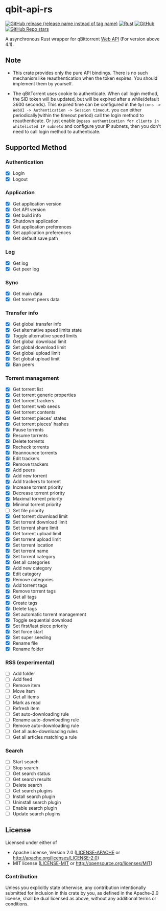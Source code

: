 # qbit-api-rs

[![GitHub release (release name instead of tag name)](https://img.shields.io/github/v/release/koro33/qbit-api-rs)](https://github.com/Koro33/qbit-api-rs/releases) [![Rust](https://img.shields.io/badge/Rust-stable-brightgreen)](https://www.rust-lang.org/) [![GitHub](https://img.shields.io/github/license/koro33/qbit-api-rs)](./LICENSE-APACHE) [![GitHub Repo stars](https://img.shields.io/github/stars/koro33/qbit-api-rs?style=social)](https://github.com/Koro33/qbit-api-rs)

A asynchronous Rust wrapper for qBittorrent [Web API](https://github.com/qbittorrent/qBittorrent/wiki/WebUI-API-(qBittorrent-4.1)) (For version above 4.1).

## Note

- This crate provides only the pure API bindings. There is no such mechanism like reauthentication when the token expires. You should implement them by yourself.

- The qBitTorrent uses cookie to authenticate. When call login method, the SID token will be updated, but will be expired after a while(default 3600 seconds). This expired time can be configured in the `Options -> WebUI -> Authentication -> Session timeout`. you can either periodically(within the timeout period) call the login method to reauthenticate. Or just enable `Bypass authentication for clients in whitelisted IP subnets` and configure your IP subnets, then you don't need to call login method to authenticate.

## Supported Method

### Authentication

- [x] Login
- [x] Logout

### Application

- [x] Get application version
- [x] Get API version
- [x] Get build info
- [x] Shutdown application
- [x] Get application preferences
- [x] Set application preferences
- [x] Get default save path

### Log

- [x] Get log
- [x] Get peer log

### Sync

- [x] Get main data
- [x] Get torrent peers data

### Transfer info

- [x] Get global transfer info
- [x] Get alternative speed limits state
- [x] Toggle alternative speed limits
- [x] Get global download limit
- [x] Set global download limit
- [x] Get global upload limit
- [x] Set global upload limit
- [x] Ban peers

### Torrent management

- [x] Get torrent list
- [x] Get torrent generic properties
- [x] Get torrent trackers
- [x] Get torrent web seeds
- [x] Get torrent contents
- [x] Get torrent pieces' states
- [x] Get torrent pieces' hashes
- [x] Pause torrents
- [x] Resume torrents
- [x] Delete torrents
- [x] Recheck torrents
- [x] Reannounce torrents
- [x] Edit trackers
- [x] Remove trackers
- [x] Add peers
- [x] Add new torrent
- [x] Add trackers to torrent
- [x] Increase torrent priority
- [x] Decrease torrent priority
- [x] Maximal torrent priority
- [x] Minimal torrent priority
- [ ] Set file priority
- [x] Get torrent download limit
- [x] Set torrent download limit
- [x] Set torrent share limit
- [x] Get torrent upload limit
- [x] Set torrent upload limit
- [x] Set torrent location
- [x] Set torrent name
- [x] Set torrent category
- [x] Get all categories
- [x] Add new category
- [x] Edit category
- [x] Remove categories
- [x] Add torrent tags
- [x] Remove torrent tags
- [x] Get all tags
- [x] Create tags
- [x] Delete tags
- [x] Set automatic torrent management
- [x] Toggle sequential download
- [x] Set first/last piece priority
- [x] Set force start
- [x] Set super seeding
- [x] Rename file
- [x] Rename folder

### RSS (experimental)

- [ ] Add folder
- [ ] Add feed
- [ ] Remove item
- [ ] Move item
- [ ] Get all items
- [ ] Mark as read
- [ ] Refresh item
- [ ] Set auto-downloading rule
- [ ] Rename auto-downloading rule
- [ ] Remove auto-downloading rule
- [ ] Get all auto-downloading rules
- [ ] Get all articles matching a rule

### Search

- [ ] Start search
- [ ] Stop search
- [ ] Get search status
- [ ] Get search results
- [ ] Delete search
- [ ] Get search plugins
- [ ] Install search plugin
- [ ] Uninstall search plugin
- [ ] Enable search plugin
- [ ] Update search plugins

## License

Licensed under either of

- Apache License, Version 2.0 ([LICENSE-APACHE](LICENSE-APACHE) or <http://apache.org/licenses/LICENSE-2.0>)
- MIT license ([LICENSE-MIT](LICENSE-MIT) or <http://opensource.org/licenses/MIT>)

### Contribution

Unless you explicitly state otherwise, any contribution intentionally submitted for inclusion in this crate by you, as defined in the Apache-2.0 license, shall be dual licensed as above, without any additional terms or conditions.
